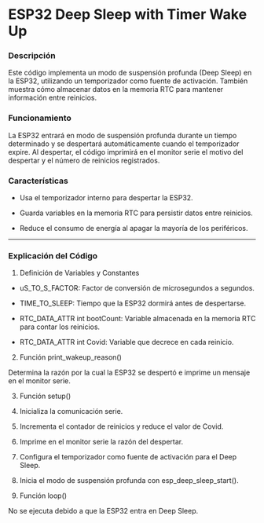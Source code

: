 # ESP32 Deep Sleep with Timer Wake Up

### Descripción

Este código implementa un modo de suspensión profunda (Deep Sleep) en la ESP32, utilizando un temporizador como fuente de activación. También muestra cómo almacenar datos en la memoria RTC para mantener información entre reinicios.

### Funcionamiento

La ESP32 entrará en modo de suspensión profunda durante un tiempo determinado y se despertará automáticamente cuando el temporizador expire. Al despertar, el código imprimirá en el monitor serie el motivo del despertar y el número de reinicios registrados.

### Características

- Usa el temporizador interno para despertar la ESP32.

- Guarda variables en la memoria RTC para persistir datos entre reinicios.

- Reduce el consumo de energía al apagar la mayoría de los periféricos.

------------

### Explicación del Código

1. Definición de Variables y Constantes

- uS_TO_S_FACTOR: Factor de conversión de microsegundos a segundos.

- TIME_TO_SLEEP: Tiempo que la ESP32 dormirá antes de despertarse.

- RTC_DATA_ATTR int bootCount: Variable almacenada en la memoria RTC para contar los reinicios.

- RTC_DATA_ATTR int Covid: Variable que decrece en cada reinicio.


2. Función print_wakeup_reason()

Determina la razón por la cual la ESP32 se despertó e imprime un mensaje en el monitor serie.

3. Función setup()

1. Inicializa la comunicación serie.


2. Incrementa el contador de reinicios y reduce el valor de Covid.


3. Imprime en el monitor serie la razón del despertar.


4. Configura el temporizador como fuente de activación para el Deep Sleep.


5. Inicia el modo de suspensión profunda con esp_deep_sleep_start().



4. Función loop()

No se ejecuta debido a que la ESP32 entra en Deep Sleep.
